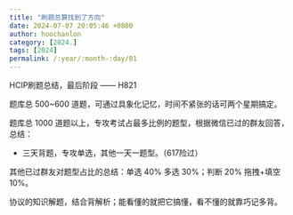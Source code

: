 ```yaml
---
title: "刷题总算找到了方向"
date: 2024-07-07 20:05:46 +0800
author: hoochanlon
category: [2024.]
tags: [2024]
permalink: /:year/:month-:day/01
---
```



HCIP刷题总结，最后阶段 —— H821 <!-- more -->

题库总 500~600 道题，可通过具象化记忆，时间不紧张的话可两个星期搞定。

题库总 1000 道题以上，专攻考试占最多比例的题型，根据微信已过的群友回答，总结：

* 三天背题，专攻单选，其他一天一题型。（617险过）

其他已过群友对题型占比的总结：单选 40% 多选 30%；判断 20% 拖拽+填空 10%。

协议的知识解题，结合背解析；能看懂的就把它搞懂，看不懂的就靠巧记多背。